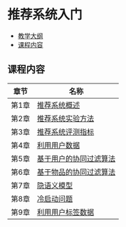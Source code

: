 # 推荐系统入门

* [教学大纲](./materials/syllabus.md)
* [课程内容](#org6614efg)

<a id="#org6614efg"></a>

## 课程内容

| 章节  | 名称                                                                        |
|-------|-----------------------------------------------------------------------------|
| 第1章 | [推荐系统概述](./ch01/1-recsys-intro.ipynb)                                 |
| 第2章 | [推荐系统实验方法](./ch02/2-recsys-experimental-method.ipynb)               |
| 第3章 | [推荐系统评测指标](./ch03/3-recsys-evaluation-indices.ipynb)                |
| 第4章 | [利用用户数据](./ch04/4-use-user-behavior-data.ipynb)                       |
| 第5章 | [基于用户的协同过滤算法](./ch05/5-user-based-collaborative-filtering.ipynb) |
| 第6章 | [基于物品的协同过滤算法](./ch06/6-item-based-collaborative-filtering.ipynb) |
| 第7章 | [隐语义模型](./ch07/7-recsys-lfm.ipynb)                                     |
| 第8章 | [冷启动问题](./ch08/8-cold-start.ipynb)                                     |
| 第9章 | [利用用户标签数据](./ch09/9-user-tag-data.ipynb)                            |
